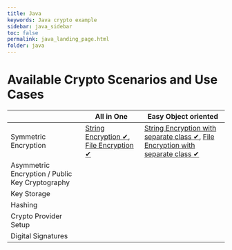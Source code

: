 ```yaml
---
title: Java
keywords: Java crypto example
sidebar: java_sidebar
toc: false
permalink: java_landing_page.html
folder: java
---
```


# Available Crypto Scenarios and Use Cases

|                                                 | All in One                             | Easy Object oriented                 |
|-------------------------------------------------|----------------------------------------|--------------------------------------|
| Symmetric Encryption                            | [String Encryption ✔](java_string_encryption_symmetric), [File Encryption ✔](java_file_encryption_symmetric_password_based) | [String Encryption with separate class ✔](java_easy_AES_string_encryption), [File Encryption with separate class ✔](java_easy_AES_file_encryption) |
| Asymmetric Encryption / Public Key Cryptography |                                        |                                      |
| Key Storage                                     |                                        |                                      |
| Hashing                                         |                                        |                                      |
| Crypto Provider Setup                           |                                        |                                      |
| Digital Signatures                              |                                        |                                      |
